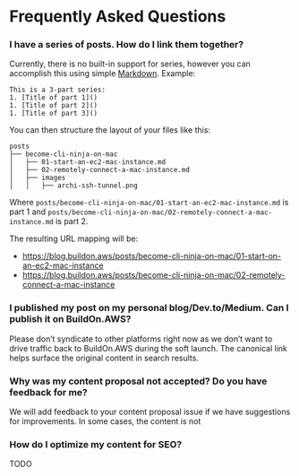 # Frequently Asked Questions

### I have a series of posts. How do I link them together?

Currently, there is no built-in support for series, however you can accomplish this using simple [Markdown](https://www.markdownguide.org/basic-syntax/). Example:

```
This is a 3-part series:
1. [Title of part 1]()
1. [Title of part 2]()
1. [Title of part 3]()
```

You can then structure the layout of your files like this:

```
posts
├── become-cli-ninja-on-mac
│   ├── 01-start-an-ec2-mac-instance.md
│   ├── 02-remotely-connect-a-mac-instance.md
│   ├── images
│   │   ├── archi-ssh-tunnel.png
```

Where `posts/become-cli-ninja-on-mac/01-start-an-ec2-mac-instance.md` is part 1 and `posts/become-cli-ninja-on-mac/02-remotely-connect-a-mac-instance.md` is part 2.

The resulting URL mapping will be:
- https://blog.buildon.aws/posts/become-cli-ninja-on-mac/01-start-on-an-ec2-mac-instance
- https://blog.buildon.aws/posts/become-cli-ninja-on-mac/02-remotely-connect-a-mac-instance

### I published my post on my personal blog/Dev.to/Medium. Can I publish it on BuildOn.AWS?

Please don’t syndicate to other platforms right now as we don’t want to drive traffic back to BuildOn.AWS during the soft launch. The canonical link helps surface the original content in search results.

### Why was my content proposal not accepted? Do you have feedback for me?

We will add feedback to your content proposal issue if we have suggestions for improvements. In some cases, the content is not 

### How do I optimize my content for SEO?

TODO
